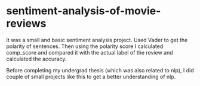 # sentiment-analysis-of-movie-reviews
It was a small and basic sentiment analysis project. Used Vader to get the polarity of sentences. Then using the polarity score I calculated comp_score and compared it with the actual label of the review and calculated the accuracy. 

Before completing my undergrad thesis (which was also related to nlp), I did couple of small projects like this to get a better understanding of nlp.
